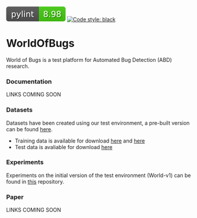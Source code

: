 
[![Pylint](test/badge/pylint.svg)](https://github.com/PyCQA/pylint)
[![Code style: black](https://img.shields.io/badge/code%20style-black-000000.svg)](https://github.com/psf/black)

# WorldOfBugs

World of Bugs is a test platform for Automated Bug Detection (ABD) research.

### Documentation

LINKS COMING SOON

### Datasets

Datasets have been created using our test environment, a pre-built version can be found [here](https://www.kaggle.com/benedictwilkinsai/world-of-bugs).

* Training data is available for download [here](https://www.kaggle.com/benedictwilkinsai/world-of-bugs-normal) and [here](TODO)
* Test data is avaliable for download [here](https://www.kaggle.com/benedictwilkinsai/world-of-bugs-test)

### Experiments

Experiments on the initial version of the test environment (World-v1) can be found in [this](https://github.com/BenedictWilkins/world-of-bugs-experiments) repository.

### Paper

LINKS COMING SOON
